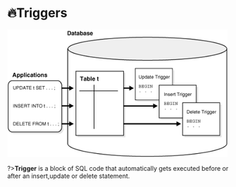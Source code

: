 # 🔥Triggers

<img alt="triggers" width="500px" src="/assets/images/triggers.png" />

?>**Trigger** is a block of SQL code that automatically gets executed before or after an insert,update or delete statement.
